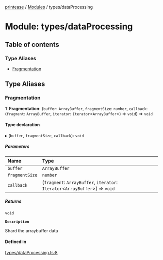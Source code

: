[printease](../README.md) / [Modules](../modules.md) / types/dataProcessing

# Module: types/dataProcessing

## Table of contents

### Type Aliases

- [Fragmentation](types_dataProcessing.md#fragmentation)

## Type Aliases

### Fragmentation

Ƭ **Fragmentation**: (`buffer`: `ArrayBuffer`, `fragmentSize`: `number`, `callback`: (`fragment`: `ArrayBuffer`, `iterator`: `Iterator`<`ArrayBuffer`\>) => `void`) => `void`

#### Type declaration

▸ (`buffer`, `fragmentSize`, `callback`): `void`

##### Parameters

| Name | Type |
| :------ | :------ |
| `buffer` | `ArrayBuffer` |
| `fragmentSize` | `number` |
| `callback` | (`fragment`: `ArrayBuffer`, `iterator`: `Iterator`<`ArrayBuffer`\>) => `void` |

##### Returns

`void`

**`Description`**

Shard the arraybuffer data

#### Defined in

[types/dataProcessing.ts:8](https://github.com/Liu-Jinshuai/printease/blob/cd89e37/src/types/dataProcessing.ts#L8)
